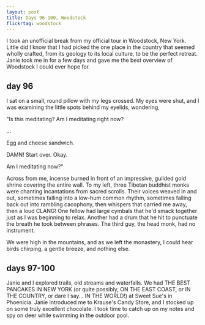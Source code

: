 ```yaml
---
layout: post
title: Days 96-100, Woodstock
flickrtag: woodstock
---
```


I took an unofficial break from my official tour in Woodstock, New York. Little did I know that I had picked the one place in the country that seemed wholly crafted, from its geology to its local culture, to be the perfect retreat. Janie took me in for a few days and gave me the best overview of Woodstock I could ever hope for.

## day 96

I sat on a small, round pillow with my legs crossed. My eyes were shut, and I was examining the little spots behind my eyelids, wondering,

"Is this meditating? Am I meditating right now?

...

Egg and cheese sandwich.

DAMN! Start over. Okay.

Am I meditating now?"

Across from me, incense burned in front of an impressive, guilded gold shrine covering the entire wall. To my left, three Tibetan buddhist monks were chanting incantations from sacred scrolls. Their voices weaved in and out, sometimes falling into a low-hum common rhythm, sometimes falling back out into rambling cacophony, then whispers that carried me away, then a loud CLANG! One fellow had large cymbals that he'd smack together just as I was beginning to relax. Another had a drum that he hit to punctuate the breath he took between phrases. The third guy, the head monk, had no instrument.

We were high in the mountains, and as we left the monastery, I could hear birds chirping, a gentle breeze, and nothing else.

## days 97-100

Janie and I explored trails, old streams and waterfalls. We had THE BEST PANCAKES IN NEW YORK (or quite possibly, ON THE EAST COAST, or IN THE COUNTRY, or dare I say… IN THE WORLD!) at Sweet Sue's in Phoenicia. Janie introduced me to Krause's Candy Store, and I stocked up on some truly excellent chocolate. I took time to catch up on my notes and spy on deer while swimming in the outdoor pool.